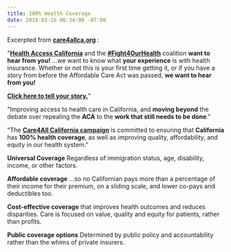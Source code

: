 ```yaml
---
title: 100% Health Coverage
date: 2018-03-16 06:34:00 -07:00
---
```


Excerpted from [**care4allca.org**](http://care4allca.org/) :

"[**Health Access California**](http://health-access.org/about-us/health-access-california/) and the [**#Fight4OurHealth**](http://fight4ourhealth.org/) coalition **want to hear from you!**   ...we want to know what **your experience** is with health insurance. Whether or not this is your first time getting it, or if you have a story from before the Affordable Care Act was passed, **we want to hear from you!**  

[**Click here to tell your story.**](https://www.surveymonkey.com/r/ShareYourACAStory)"

"Improving access to health care in California, and **moving beyond** the debate over repealing the **ACA** to the **work that still needs to be done**."

"The [**Care4All California campaign**](http://care4allca.org/) is committed to ensuring that **California** has **100% health coverage**, as well as improving quality, affordability, and equity in our health system."

**Universal Coverage**
Regardless of immigration status, age, disability, income, or other factors.

**Affordable coverage** ...so no Californian pays more than a percentage of their income for their premium, on a sliding scale, and lower co-pays and deductibles too.

**Cost-effective coverage** that improves health outcomes and reduces disparities.  Care is focused on value, quality and equity for patients, rather than profits.

**Public coverage options**
Determined by public policy and accountability rather than the whims of private insurers. 


